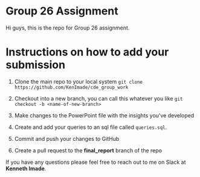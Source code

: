 # Group 26 Assignment

Hi guys, this is the repo for Group 26 assignment.

# Instructions on how to add your submission
1. Clone the main repo to your local system
`git clone https://github.com/KenImade/cde_group_work`

2. Checkout into a new branch, you can call this whatever you like
`git checkout -b <name-of-new-branch>`

3. Make changes to the PowerPoint file with the insights you've developed

4. Create and add your queries to an sql file called `queries.sql`.

5. Commit and push your changes to GitHub

6. Create a pull request to the **final_report** branch of the repo

If you have any questions please feel free to reach out to me on Slack at **Kenneth Imade**.